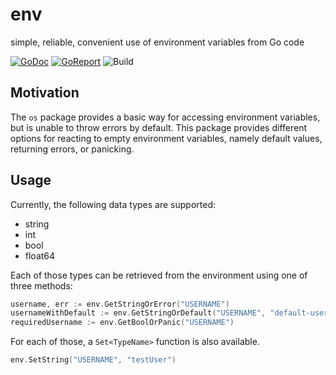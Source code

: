 # env
simple, reliable, convenient use of environment variables from Go code

[![GoDoc](https://godoc.org/github.com/robin-mbg/env?status.svg)](https://godoc.org/github.com/robin-mbg/env)
[![GoReport](https://goreportcard.com/badge/github.com/robin-mbg/env)](https://goreportcard.com/report/github.com/robin-mbg/env)
![Build](https://github.com/robin-mbg/env/actions/workflows/main.yaml/badge.svg)

## Motivation

The `os` package provides a basic way for accessing environment variables, but is unable to throw errors by default. This package provides different options for reacting to empty environment variables, namely default values, returning errors, or panicking.

## Usage

Currently, the following data types are supported:
* string
* int
* bool
* float64

Each of those types can be retrieved from the environment using one of three methods:

```go
username, err := env.GetStringOrError("USERNAME")
usernameWithDefault := env.GetStringOrDefault("USERNAME", "default-user")
requiredUsername := env.GetBoolOrPanic("USERNAME")
```

For each of those, a `Set<TypeName>` function is also available.

```go
env.SetString("USERNAME", "testUser")
```